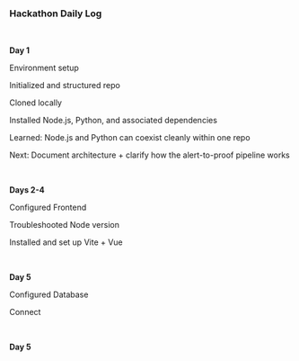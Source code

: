 ### Hackathon Daily Log

<br>

**Day 1**

Environment setup

Initialized and structured repo

Cloned locally

Installed Node.js, Python, and associated dependencies

Learned: Node.js and Python can coexist cleanly within one repo

Next: Document architecture + clarify how the alert-to-proof pipeline works

<br>

**Days 2-4**

Configured Frontend

Troubleshooted Node version

Installed and set up Vite + Vue 

<br>

**Day 5**

Configured Database 

Connect

<br>

**Day 5**